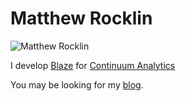 
Matthew Rocklin
===============

![Matthew Rocklin](/trainselfphoto_small.jpg)

I develop [Blaze](http://blaze.pydata.org/) for [Continuum Analytics](http://continuum.io)

You may be looking for my [blog](/blog/).
